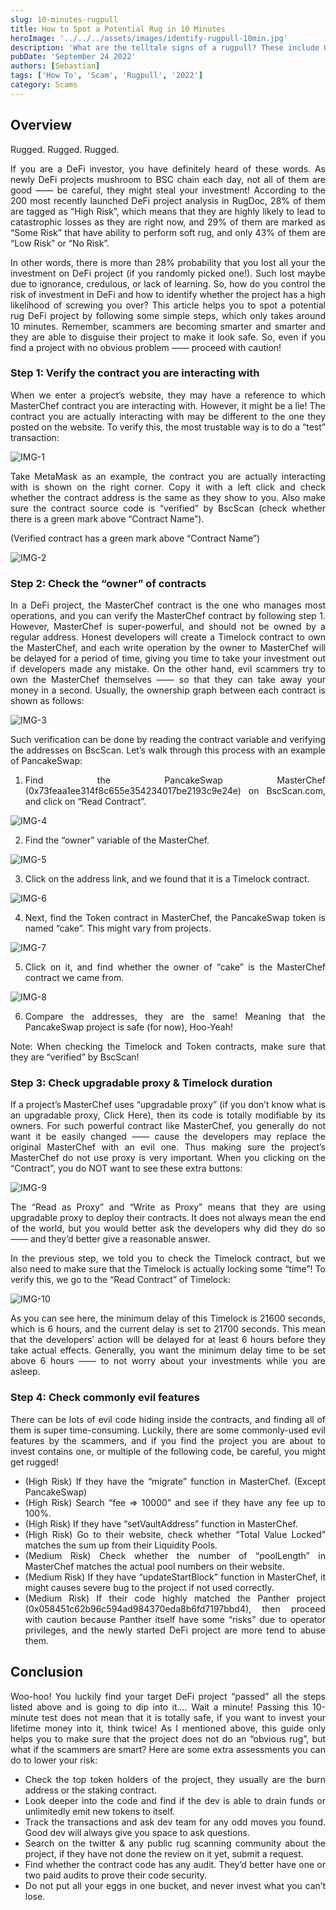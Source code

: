 ```yaml
---
slug: 10-minutes-rugpull
title: How to Spot a Potential Rug in 10 Minutes
heroImage: '../../../assets/images/identify-rugpull-10min.jpg'
description: 'What are the telltale signs of a rugpull? These include Overcentralization, Unverified contracts & Malicious Functions!'
pubDate: 'September 24 2022'
authors: [Sebastian]
tags: ['How To', 'Scam', 'Rugpull', '2022']
category: Scams
---
```


## Overview

<div align="justify">

Rugged. Rugged. Rugged.

If you are a DeFi investor, you have definitely heard of these words. As newly DeFi projects mushroom to BSC chain each day, not all of them are good —— be careful, they might steal your investment! According to the 200 most recently launched DeFi project analysis in RugDoc, 28% of them are tagged as “High Risk”, which means that they are highly likely to lead to catastrophic losses as they are right now, and 29% of them are marked as “Some Risk” that have ability to perform soft rug, and only 43% of them are “Low Risk” or “No Risk”.

In other words, there is more than 28% probability that you lost all your the investment on DeFi project (if you randomly picked one!). Such lost maybe due to ignorance, credulous, or lack of learning. So, how do you control the risk of investment in DeFi and how to identify whether the project has a high likelihood of screwing you over? This article helps you to spot a potential rug DeFi project by following some simple steps, which only takes around 10 minutes. Remember, scammers are becoming smarter and smarter and they are able to disguise their project to make it look safe. So, even if you find a project with no obvious problem —— proceed with caution!

### Step 1: Verify the contract you are interacting with

When we enter a project’s website, they may have a reference to which MasterChef contract you are interacting with. However, it might be a lie! The contract you are actually interacting with may be different to the one they posted on the website. To verify this, the most trustable way is to do a “test” transaction: 

![IMG-1](./image_23-30-20.png)


Take MetaMask as an example, the contract you are actually interacting with is shown on the right corner. Copy it with a left click and check whether the contract address is the same as they show to you. Also make sure the contract source code is “verified” by BscScan (check whether there is a green mark above “Contract Name”). 

(Verified contract has a green mark above “Contract Name”)

![IMG-2](./image_23-30-51.png)

### Step 2: Check the “owner” of contracts

In a DeFi project, the MasterChef contract is the one who manages most operations, and you can verify the MasterChef contract by following step 1. However, MasterChef is super-powerful, and should not be owned by a regular address. Honest developers will create a Timelock contract to own the MasterChef, and each write operation by the owner to MasterChef will be delayed for a period of time, giving you time to take your investment out if developers made any mistake. On the other hand, evil scammers try to own the MasterChef themselves —— so that they can take away your money in a second. Usually, the ownership graph between each contract is shown as follows: 

![IMG-3](./image_23-30-51.png)

Such verification can be done by reading the contract variable and verifying the addresses on BscScan. Let’s walk through this process with an example of PancakeSwap:

1. Find the PancakeSwap MasterChef (0x73feaa1ee314f8c655e354234017be2193c9e24e) on BscScan.com, and click on “Read Contract”. 

![IMG-4](./image_23-31-58.png)

2. Find the “owner” variable of the MasterChef.

![IMG-5](./image_23-32-53.png)

3. Click on the address link, and we found that it is a Timelock contract.

![IMG-6](./image_23-33-41.png)

4. Next, find the Token contract in MasterChef, the PancakeSwap token is named “cake”. This might vary from projects. 

![IMG-7](./image_23-34-41.png)

5. Click on it, and find whether the owner of “cake” is the MasterChef contract we came from. 

![IMG-8](./image_23-35-0.png)

6. Compare the addresses, they are the same! Meaning that the PancakeSwap project is safe (for now), Hoo-Yeah!

Note: When checking the Timelock and Token contracts, make sure that they are “verified” by BscScan!


### Step 3: Check upgradable proxy & Timelock duration

If a project’s MasterChef uses “upgradable proxy” (if you don’t know what is an upgradable proxy, Click Here), then its code is totally modifiable by its owners. For such powerful contract like MasterChef, you generally do not want it be easily changed —— cause the developers may replace the original MasterChef with an evil one. Thus making sure the project’s MasterChef do not use proxy is very important. When you clicking on the “Contract”, you do NOT want to see these extra buttons: 

![IMG-9](./image_23-35-28.png)

The “Read as Proxy” and “Write as Proxy” means that they are using upgradable proxy to deploy their contracts. It does not always mean the end of the world, but you would better ask the developers why did they do so —— and they’d better give a reasonable answer.

In the previous step, we told you to check the Timelock contract, but we also need to make sure that the Timelock is actually locking some “time”! To verify this, we go to the “Read Contract” of Timelock: 

![IMG-10](./image_23-36-16.png)

As you can see here, the minimum delay of this Timelock is 21600 seconds, which is 6 hours, and the current delay is set to 21700 seconds. This mean that the developers’ action will be delayed for at least 6 hours before they take actual effects. Generally, you want the minimum delay time to be set above 6 hours —— to not worry about your investments while you are asleep.

### Step 4: Check commonly evil features

There can be lots of evil code hiding inside the contracts, and finding all of them is super time-consuming. Luckily, there are some commonly-used evil features by the scammers, and if you find the project you are about to invest contains one, or multiple of the following code, be careful, you might get rugged!

* (High Risk) If they have the “migrate” function in MasterChef. (Except PancakeSwap)
* (High Risk) Search “fee => 10000” and see if they have any fee up to 100%.
* (High Risk) If they have “setVaultAddress” function in MasterChef.
* (High Risk) Go to their website, check whether “Total Value Locked” matches the sum up from their Liquidity Pools.
* (Medium Risk) Check whether the number of “poolLength” in MasterChef matches the actual pool numbers on their website.
* (Medium Risk) If they have “updateStartBlock” function in MasterChef, it might causes severe bug to the project if not used correctly.
* (Medium Risk) If their code highly matched the Panther project (0x058451c62b96c594ad984370eda8b6fd7197bbd4), then proceed with caution because Panther itself have some “risks” due to operator privileges, and the newly started DeFi project are more tend to abuse them.

## Conclusion

Woo-hoo! You luckily find your target DeFi project “passed” all the steps listed above and is going to dip into it…. Wait a minute! Passing this 10-minute test does not mean that it is totally safe, if you want to invest your lifetime money into it, think twice! As I mentioned above, this guide only helps you to make sure that the project does not do an “obvious rug”, but what if the scammers are smart? Here are some extra assessments you can do to lower your risk:

* Check the top token holders of the project, they usually are the burn address or the staking contract.
* Look deeper into the code and find if the dev is able to drain funds or unlimitedly emit new tokens to itself.
* Track the transactions and ask dev team for any odd moves you found. Good dev will always give you space to ask questions.
* Search on the twitter & any public rug scanning community about the project, if they have not done the review on it yet, submit a request.
* Find whether the contract code has any audit. They’d better have one or two paid audits to prove their code security.
* Do not put all your eggs in one bucket, and never invest what you can’t lose.

</div>